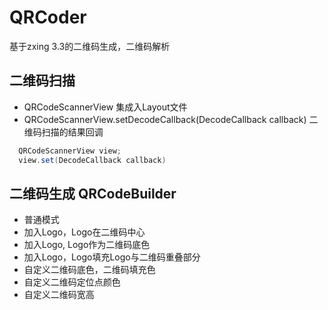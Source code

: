 # QRCoder
基于zxing 3.3的二维码生成，二维码解析

## 二维码扫描
* QRCodeScannerView 集成入Layout文件
* QRCodeScannerView.setDecodeCallback(DecodeCallback callback) 二维码扫描的结果回调
```Java
  QRCodeScannerView view;
  view.set(DecodeCallback callback)
```

## 二维码生成 QRCodeBuilder
* 普通模式
* 加入Logo，Logo在二维码中心
* 加入Logo, Logo作为二维码底色
* 加入Logo，Logo填充Logo与二维码重叠部分
* 自定义二维码底色，二维码填充色
* 自定义二维码定位点颜色
* 自定义二维码宽高
